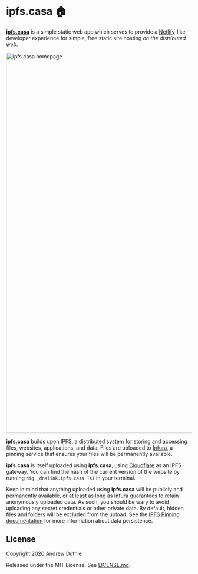 # ipfs.casa 🏠

[**ipfs.casa**](https://ipfs.casa) is a simple static web app which serves to provide a [Netlify](https://www.netlify.com/)-like developer experience for simple, free static site hosting _on the distributed web_.

<img width="1032" alt="ipfs.casa homepage" src="https://user-images.githubusercontent.com/1779930/76175972-57cfc400-6185-11ea-9bc1-1ad4f6130992.png">

**ipfs.casa** builds upon [IPFS](https://ipfs.io), a distributed system for storing and accessing files, websites, applications, and data. Files are uploaded to [Infura](https://infura.io/), a pinning service that ensures your files will be permanently available.

**ipfs.casa** is itself uploaded using **ipfs.casa**, using [Cloudflare](https://www.cloudflare.com/distributed-web-gateway/) as an IPFS gateway. You can find the hash of the current version of the website by running `dig _dnslink.ipfs.casa TXT` in your terminal.

Keep in mind that anything uploaded using **ipfs.casa** will be publicly and permanently available, or at least as long as [Infura](https://infura.io/) guarantees to retain anonymously uploaded data. As such, you should be wary to avoid uploading any secret credentials or other private data. By default, hidden files and folders will be excluded from the upload. See the [IPFS Pinning documentation](https://docs.ipfs.io/guides/concepts/pinning/) for more information about data persistence.

## License

Copyright 2020 Andrew Duthie

Released under the MIT License. See [LICENSE.md](./LICENSE.md).
